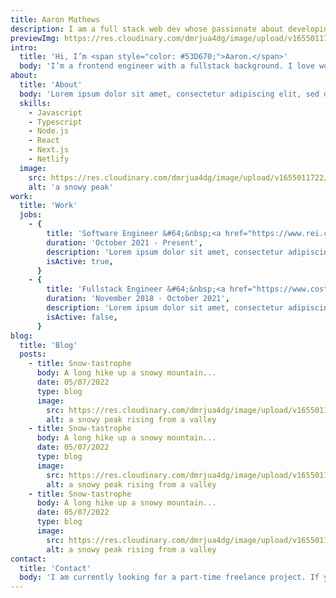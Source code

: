 ```yaml
---
title: Aaron Mathews
description: I am a full stack web dev whose passionate about developing simple, interactive applications.
previewImg: https://res.cloudinary.com/dmrjua4dg/image/upload/v1655011722/Adventure%20Blog/dirty-harrys-peak/mountain-1.jpg
intro:
  title: 'Hi, I’m <span style="color: #53D670;">Aaron.</span>'
  body: 'I’m a frontend engineer with a fullstack background. I love working on business applications and building fun web experiences for customers. Currently I’m working on expanding the outdoor experiences platform at <a href="https://www.rei.com/adventures" target="_blank">REI Co-op</a>.'
about:
  title: 'About'
  body: 'Lorem ipsum dolor sit amet, consectetur adipiscing elit, sed do eiusmod tempor incididunt ut labore et dolore magna aliqua. Id eu nisl nunc mi. Volutpat maecenas volutpat blandit aliquam etiam erat velit.<br><br>Interdum velit euismod in pellentesque massa placerat duis ultricies lacus. At elementum eu facilisis sed. Feugiat in ante metus dictum at tempor. Phasellus vestibulum lorem sed risus ultricies tristique nulla aliquet.<br><br>Vitae sapien pellentesque habitant morbi tristique senectus. Amet consectetur adipiscing elit duis tristique sollicitudin nibh sit. Libero id faucibus nisl tincidunt eget nullam non nisi.<br><br>Sed faucibus turpis in eu mi bibendum neque egestas. Libero nunc consequat interdum varius.<br><br>Sit amet dictum sit amet justo donec enim diam vulputate.'
  skills:
    - Javascript
    - Typescript
    - Node.js
    - React
    - Next.js
    - Netlify
  image:
    src: https://res.cloudinary.com/dmrjua4dg/image/upload/v1655011722/Adventure%20Blog/dirty-harrys-peak/mountain-1.jpg
    alt: 'a snowy peak'
work:
  title: 'Work'
  jobs:
    - {
        title: 'Software Engineer &#64;&nbsp;<a href="https://www.rei.com/adventures" target="_blank">REI Co-op</a>',
        duration: 'October 2021 - Present',
        description: 'Lorem ipsum dolor sit amet, consectetur adipiscing elit. Donec egestas, diam id iaculis congue, eros quam pulvinar orci, vel imperdiet est enim a enim. Sed id consectetur massa. Aenean et semper nisi. Cras nisi elit, accumsan nec interdum aliquam, dapibus in dolor. Sed nisi dolor, ultrices non nunc ut, aliquet volutpat arcu. Donec et arcu mattis, dapibus ligula a, blandit nisl. Cras imperdiet est ac commodo faucibus.',
        isActive: true,
      }
    - {
        title: 'Fullstack Engineer &#64;&nbsp;<a href="https://www.costco.com" target="_blank">Costco</a>',
        duration: 'November 2018 - October 2021',
        description: 'Lorem ipsum dolor sit amet, consectetur adipiscing elit. Donec egestas, diam id iaculis congue, eros quam pulvinar orci, vel imperdiet est enim a enim. Sed id consectetur massa. Aenean et semper nisi. Cras nisi elit, accumsan nec interdum aliquam, dapibus in dolor. Sed nisi dolor, ultrices non nunc ut, aliquet volutpat arcu. Donec et arcu mattis, dapibus ligula a, blandit nisl. Cras imperdiet est ac commodo faucibus.',
        isActive: false,
      }
blog:
  title: 'Blog'
  posts:
    - title: Snow-tastrophe
      body: A long hike up a snowy mountain...
      date: 05/07/2022
      type: blog
      image:
        src: https://res.cloudinary.com/dmrjua4dg/image/upload/v1655011697/Adventure%20Blog/dirty-harrys-peak/mountain-2.jpg
        alt: a snowy peak rising from a valley
    - title: Snow-tastrophe
      body: A long hike up a snowy mountain...
      date: 05/07/2022
      type: blog
      image:
        src: https://res.cloudinary.com/dmrjua4dg/image/upload/v1655011697/Adventure%20Blog/dirty-harrys-peak/mountain-2.jpg
        alt: a snowy peak rising from a valley
    - title: Snow-tastrophe
      body: A long hike up a snowy mountain...
      date: 05/07/2022
      type: blog
      image:
        src: https://res.cloudinary.com/dmrjua4dg/image/upload/v1655011697/Adventure%20Blog/dirty-harrys-peak/mountain-2.jpg
        alt: a snowy peak rising from a valley
contact:
  title: 'Contact'
  body: 'I am currently looking for a part-time freelance project. If you’re interested in working with me, send me an email and we can talk more. I look forward to hearing from you!'
---
```

